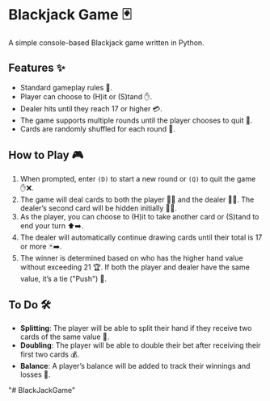 # Blackjack Game 🃏

A simple console-based Blackjack game written in Python.

## Features ✨
- Standard gameplay rules 📝.
- Player can choose to (H)it or (S)tand ✋.
- Dealer hits until they reach 17 or higher 💳.
- The game supports multiple rounds until the player chooses to quit 🔁.
- Cards are randomly shuffled for each round 🔄.

## How to Play 🎮
1. When prompted, enter `(D)` to start a new round or `(Q)` to quit the game ✋❌.
2. The game will deal cards to both the player 🧑‍🦱 and the dealer 🧑‍💼. The dealer’s second card will be hidden initially 🕵️‍♂️.
3. As the player, you can choose to (H)it to take another card or (S)tand to end your turn ⬆️➡️.
4. The dealer will automatically continue drawing cards until their total is 17 or more 🃏➡️.
5. The winner is determined based on who has the higher hand value without exceeding 21 🏆. If both the player and dealer have the same value, it’s a tie ("Push") 🤝.

## To Do 🛠️
- **Splitting**: The player will be able to split their hand if they receive two cards of the same value 🔀.
- **Doubling**: The player will be able to double their bet after receiving their first two cards 💰.
- **Balance**: A player’s balance will be added to track their winnings and losses 💸.

"# BlackJackGame" 
